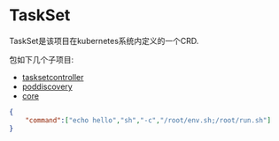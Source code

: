 # TaskSet

TaskSet是该项目在kubernetes系统内定义的一个CRD.

包如下几个子项目:

* [tasksetcontroller](./pkg/tasksetcontroller/readme.md)
* [poddiscovery](./pkg/poddiscovery/readme.md)
* [core](./pkg/core/readme.md)

```json
{
    "command":["echo hello","sh","-c","/root/env.sh;/root/run.sh"]
}
```
